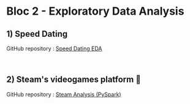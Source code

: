 # Bloc 2 - Exploratory Data Analysis

## 1) Speed Dating

GitHub repository : [Speed Dating EDA](speed-dating-eda) 

<br>

## 2) Steam's videogames platform 👾

GitHub repository : [Steam Analysis (PySpark)](steam-analysis-pyspark)

<br>